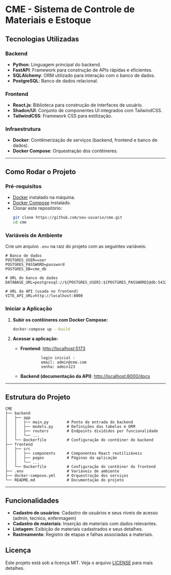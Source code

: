 # CME - Sistema de Controle de Materiais e Estoque

## Tecnologias Utilizadas

### Backend
- **Python**: Linguagem principal do backend.
- **FastAPI**: Framework para construção de APIs rápidas e eficientes.
- **SQLAlchemy**: ORM utilizado para interação com o banco de dados.
- **PostgreSQL**: Banco de dados relacional.

### Frontend
- **React.js**: Biblioteca para construção de interfaces de usuário.
- **Shadcn/UI**: Conjunto de componentes UI integrados com TailwindCSS.
- **TailwindCSS**: Framework CSS para estilização.

### Infraestrutura
- **Docker**: Contêinerização de serviços (backend, frontend e banco de dados).
- **Docker Compose**: Orquestração dos contêineres.

---

## Como Rodar o Projeto

### Pré-requisitos
- [Docker](https://www.docker.com/) instalado na máquina.
- [Docker Compose](https://docs.docker.com/compose/) instalado.
- Clonar este repositório:
  ```bash
  git clone https://github.com/seu-usuario/cme.git
  cd cme
  ```

### Variáveis de Ambiente
Crie um arquivo `.env` na raiz do projeto com as seguintes variáveis:

```env
# Banco de dados
POSTGRES_USER=user
POSTGRES_PASSWORD=password
POSTGRES_DB=cme_db

# URL do banco de dados
DATABASE_URL=postgresql://${POSTGRES_USER}:${POSTGRES_PASSWORD}@db:5432/${POSTGRES_DB}

# URL da API (usada no frontend)
VITE_API_URL=http://localhost:8000
```

### Iniciar a Aplicação
1. **Subir os contêineres com Docker Compose:**
   ```bash
   docker-compose up --build
   ```

2. **Acessar a aplicação:**
   - **Frontend**: [http://localhost:5173](http://localhost:5173)

                  login inicial :
                  email: admin@cme.com
                  senha: admin123

   - **Backend (documentação da API)**: [http://localhost:8000/docs](http://localhost:8000/docs)

---

## Estrutura do Projeto

```
CME
├── backend
│   ├── app
│   │   ├── main.py        # Ponto de entrada do backend
│   │   ├── models.py      # Definições das tabelas e ORM
│   │   ├── routers        # Endpoints divididos por funcionalidade
│   │   └── ...
│   └── Dockerfile         # Configuração do contêiner do backend
├── frontend
│   ├── src
│   │   ├── components     # Componentes React reutilizáveis
│   │   ├── pages          # Páginas da aplicação
│   │   └── ...
│   └── Dockerfile         # Configuração do contêiner do frontend
├── .env                   # Variáveis de ambiente
├── docker-compose.yml     # Orquestração dos serviços
└── README.md              # Documentação do projeto
```

---

## Funcionalidades
- **Cadastro de usuários**: Cadastro de usuários e seus níveis de acesso (admin, tecnico, enfermagem)
- **Cadastro de materiais**: Inserção de materiais com dados relevantes.
- **Listagem**: Exibição de materiais cadastrados e seus detalhes.
- **Rastreamento**: Registro de etapas e falhas associadas a materiais.


## Licença
Este projeto está sob a licença MIT. Veja o arquivo [LICENSE](LICENSE) para mais detalhes.
